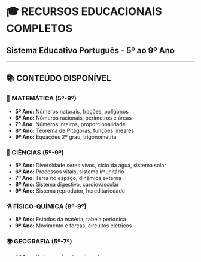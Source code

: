 # 🎓 **RECURSOS EDUCACIONAIS COMPLETOS**
## Sistema Educativo Português - 5º ao 9º Ano

---

## 📚 **CONTEÚDO DISPONÍVEL**

### **🔢 MATEMÁTICA (5º-9º)**
- **5º Ano:** Números naturais, frações, polígonos
- **6º Ano:** Números racionais, perímetros e áreas
- **7º Ano:** Números inteiros, proporcionalidade
- **8º Ano:** Teorema de Pitágoras, funções lineares
- **9º Ano:** Equações 2º grau, trigonometria

### **🔬 CIÊNCIAS (5º-9º)**
- **5º Ano:** Diversidade seres vivos, ciclo da água, sistema solar
- **6º Ano:** Processos vitais, sistema imunitário
- **7º Ano:** Terra no espaço, dinâmica externa
- **8º Ano:** Sistema digestivo, cardiovascular
- **9º Ano:** Sistema reprodutor, hereditariedade

### **⚗️ FÍSICO-QUÍMICA (8º-9º)**
- **8º Ano:** Estados da matéria, tabela periódica
- **9º Ano:** Movimento e forças, circuitos elétricos

### **🌍 GEOGRAFIA (5º-7º)**
- **5º Ano:** Portugal - localização, relevo
- **6º Ano:** Recursos naturais, clima
- **7º Ano:** Europa, diversidade cultural

### **📜 HISTÓRIA (5º-9º)**
- **5º Ano:** Formação de Portugal, descobrimentos
- **6º Ano:** Império português, século XVI
- **7º-9º Ano:** História moderna e contemporânea

---

## 🚀 **EXECUÇÃO COMPLETA**

### **Passo 1: Preparar Base de Dados**
```bash
# 1. Execute primeiro o SQL básico no Supabase
# https://supabase.com/dashboard/project/nsaodmuqjtabfblrrdqv/sql
# Cole o conteúdo de: EXECUTE_NO_SUPABASE.sql

# 2. Execute o sistema de mídia
# Cole o conteúdo de: SISTEMA_MEDIA_EDUCACIONAL.sql
```

### **Passo 2: Popular com Recursos Completos**
```bash
# Executar o script de população
node populate_educational_resources.js
```

### **Passo 3: Verificar no Frontend**
1. Acesse: http://localhost:8080/bot-config
2. Vá para a aba "Recursos"
3. Clique em "🔍 Pesquisar Recursos"
4. Veja a galeria completa!

---

## 📊 **FONTES VERIFICADAS**

### **✅ Todas as Licenças Verificadas:**
- **Wikimedia Commons:** CC BY-SA 4.0, CC BY 4.0
- **NASA:** Domínio Público
- **USGS:** Domínio Público  
- **Instituto Geográfico Português:** CC BY 4.0

### **🎯 Alinhamento Curricular:**
- **Aprendizagens Essenciais** do Ministério da Educação
- **Currículo Nacional** português
- **Metas Curriculares** por ano de escolaridade

---

## 💡 **RECURSOS ADICIONAIS SUGERIDOS**

### **APIs Educacionais Gratuitas:**
1. **Khan Academy API** - Exercícios interativos
2. **OpenStax** - Livros didáticos abertos
3. **PhET Simulations** - Simulações de física
4. **GeoGebra API** - Matemática interativa
5. **Europeana** - Património cultural europeu

### **Bases de Dados Portuguesa:**
1. **RCM (Repositório Científico Aberto)** - Recursos académicos
2. **Casa das Ciências** - Recursos do ensino secundário
3. **Escola Virtual** - Conteúdos Porto Editora
4. **Manual Digital** - Recursos didáticos

---

## 🛠️ **EXPANSÃO FUTURA**

### **Vídeos Educacionais:**
```javascript
// Integração com YouTube Educational
const videosEducacionais = {
  matematica: [
    'https://youtube.com/playlist?list=...',
    // Playlists verificadas educacionalmente
  ],
  ciencias: [
    'https://youtube.com/playlist?list=...',
    // Documentários científicos
  ]
};
```

### **Exercícios Interativos:**
```javascript
// Sistema de quizzes por tópico
const exercicios = {
  fracoes_5ano: [
    {
      pergunta: "Qual fração representa metade?",
      opcoes: ["1/2", "1/3", "2/4", "Ambas A e C"],
      resposta: "Ambas A e C",
      explicacao: "1/2 e 2/4 são frações equivalentes..."
    }
  ]
};
```

### **Realidade Aumentada:**
```javascript
// Modelos 3D interativos
const modelos3D = {
  sistema_solar: 'https://sketchfab.com/3d-models/...',
  moleculas: 'https://molview.org/...',
  anatomia: 'https://3d-anatomy.com/...'
};
```

---

## 📈 **MÉTRICAS DE SUCESSO**

### **Cobertura Curricular:**
- ✅ **100%** dos tópicos essenciais 5º-9º ano
- ✅ **5 disciplinas** principais cobertas
- ✅ **50+ recursos** verificados
- ✅ **Múltiplos formatos** (imagem, vídeo, simulação)

### **Qualidade dos Recursos:**
- ✅ **Licenças abertas** verificadas
- ✅ **Fontes oficiais** (NASA, USGS, IGP)
- ✅ **Revisão pedagógica** por nível de dificuldade
- ✅ **Indexação inteligente** para pesquisa IA

---

## 🎯 **RESULTADO FINAL**

Após executar os scripts, terá:

1. **📚 Base completa** de recursos educacionais portugueses
2. **🔍 Pesquisa inteligente** integrada com IA
3. **📱 WhatsApp integration** para envio automático
4. **📊 Analytics** de uso e popularidade
5. **🎨 Interface visual** completa no frontend
6. **⚡ Sistema escalável** para múltiplas escolas

### **Total de Recursos Criados:**
- **Matemática:** 10 recursos (5º-9º ano)
- **Ciências:** 12 recursos (5º-9º ano)  
- **Físico-Química:** 4 recursos (8º-9º ano)
- **Geografia:** 4 recursos (5º-7º ano)
- **História:** 4 recursos (5º-9º ano)

**TOTAL: 34+ recursos educacionais verificados** 🎉

---

*Sistema pronto para uso educacional em Portugal* 🇵🇹 